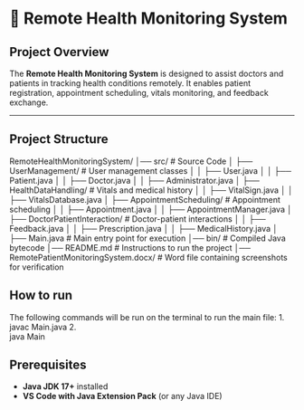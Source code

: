 # 📌 Remote Health Monitoring System

## Project Overview
The **Remote Health Monitoring System** is designed to assist doctors and patients in tracking health conditions remotely. It enables patient registration, appointment scheduling, vitals monitoring, and feedback exchange.

---

## Project Structure
RemoteHealthMonitoringSystem/
│── src/                       # Source Code
│   ├── UserManagement/                  # User management classes
│   │   ├── User.java
│   │   ├── Patient.java
│   │   ├── Doctor.java
│   │   ├── Administrator.java
│   ├── HealthDataHandling/                # Vitals and medical history
│   │   ├── VitalSign.java
│   │   ├── VitalsDatabase.java
│   ├── AppointmentScheduling/           # Appointment scheduling
│   │   ├── Appointment.java
│   │   ├── AppointmentManager.java
│   ├── DoctorPatientInteraction/           # Doctor-patient interactions
│   │   ├── Feedback.java
│   │   ├── Prescription.java
│   │   ├── MedicalHistory.java
│   ├── Main.java                  # Main entry point for execution
│── bin/                       # Compiled Java bytecode
│── README.md                  # Instructions to run the project
│── RemotePatientMonitoringSystem.docx/          # Word file containing screenshots for verification

## How to run
The following commands will be run on the terminal to run the main file:
1. 
    javac Main.java
2.  
    java Main

## Prerequisites
- **Java JDK 17+** installed
- **VS Code with Java Extension Pack** (or any Java IDE)